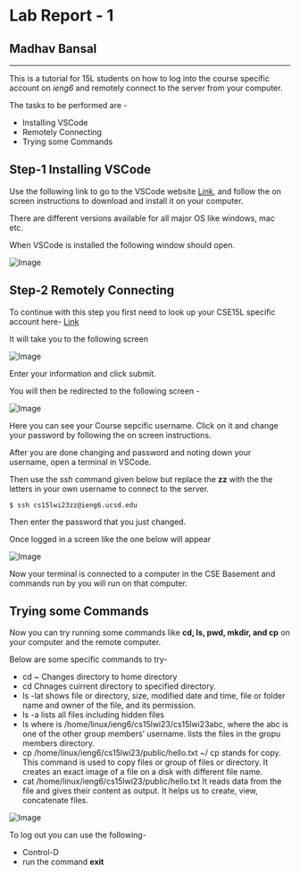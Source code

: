 # Lab Report - 1
## Madhav Bansal

---

This is a tutorial for 15L students on how to log into the course specific account on *ieng6* and remotely connect to the server from your computer.

The tasks to be performed are -

* Installing VSCode
* Remotely Connecting
* Trying some Commands

## Step-1 Installing VSCode

Use the following link to go to the VSCode website [Link](https://code.visualstudio.com/), and follow the on screen instructions to download and install it on your computer.

There are different versions available for all major OS like windows, mac etc.

When VSCode is installed the following window should open.

![Image](https://user-images.githubusercontent.com/122562063/212574161-14b34b3d-5b00-4947-9d1f-d7c8d48e767e.png)

## Step-2 Remotely Connecting

To continue with this step you first need to look up your CSE15L specific account here-  [Link](https://sdacs.ucsd.edu/~icc/index.php)

It will take you to the following screen

![Image](https://user-images.githubusercontent.com/122562063/212574376-fa16c562-36f5-49f4-b20f-5dd47c098562.png)

Enter your information and click submit.

You will then be redirected to the following screen - 

![Image](https://user-images.githubusercontent.com/122562063/212574449-b08a64a7-eaa0-4aff-b8c7-6e8541f42e14.png)

Here you can see your Course sepcific username. Click on it and change your password by following the on screen instructions.

After you are done changing and password and noting down your username, open a terminal in VSCode.

Then use the *ssh* command given below but replace the **zz** with the the letters in your own username to connect to the server.

    $ ssh cs15lwi23zz@ieng6.ucsd.edu

Then enter the password that you just changed.

Once logged in a screen like the one below will appear

![Image](https://user-images.githubusercontent.com/122562063/212586523-19066250-2e68-497f-b2a7-b4b711dd916e.png)

Now your terminal is connected to a computer in the CSE Basement and commands run by you will run on that computer.

## Trying some Commands

Now you can try running some commands like **cd, ls, pwd, mkdir, and cp** on your computer and the remote computer.

Below are some specific commands to try-

* cd ~ Changes directory to home directory
* cd Chnages cuirrent directory to specified directory.
* ls -lat shows file or directory, size, modified date and time, file or folder name and owner of the file, and its permission.
* ls -a lists all files including hidden files
* ls <directory> where <directory> is /home/linux/ieng6/cs15lwi23/cs15lwi23abc, where the abc is one of the other group members’ username. lists the files  in the gropu members directory.
* cp /home/linux/ieng6/cs15lwi23/public/hello.txt ~/ cp stands for copy. This command is used to copy files or group of files or directory. It creates an exact image of a file on a disk with different file name.
* cat /home/linux/ieng6/cs15lwi23/public/hello.txt It reads data from the file and gives their content as output. It helps us to create, view, concatenate files.

![Image](https://user-images.githubusercontent.com/122562063/212587475-87f75f86-3ab8-4740-9440-44429ffe23b0.png)
  


To log out you can use the following-
  
* Control-D
* run the command **exit**















